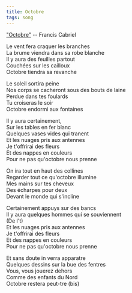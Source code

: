 ```yaml
---
title: Octobre
tags: song
---
```

["Octobre"](http://www.metrolyrics.com/octobre-lyrics-francis-cabrel.html) -- Francis Cabriel

Le vent fera craquer les branches  
La brume viendra dans sa robe blanche  
Il y aura des feuilles partout  
Couchées sur les cailloux  
Octobre tiendra sa revanche  

Le soleil sortira peine  
Nos corps se cacheront sous des bouts de laine  
Perdue dans tes foulards  
Tu croiseras le soir  
Octobre endormi aux fontaines  

Il y aura certainement,  
Sur les tables en fer blanc  
Quelques vases vides qui tranent  
Et les nuages pris aux antennes  
Je t'offrirai des fleurs  
Et des nappes en couleurs  
Pour ne pas qu'octobre nous prenne  

On ira tout en haut des collines  
Regarder tout ce qu'octobre illumine  
Mes mains sur tes cheveux  
Des écharpes pour deux  
Devant le monde qui s'incline  

Certainement appuys sur des bancs  
Il y aura quelques hommes qui se souviennent  
(De l't)  
Et les nuages pris aux antennes  
Je t'offrirai des fleurs  
Et des nappes en couleurs  
Pour ne pas qu'octobre nous prenne  

Et sans doute in verra apparatre  
Quelques dessins sur la bue des fentres  
Vous, vous jouerez dehors  
Comme des enfants du Nord  
Octobre restera peut-tre (bis)  
